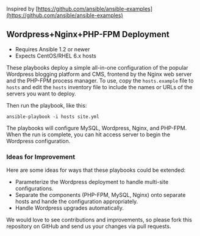 Inspired by [https://github.com/ansible/ansible-examples](https://github.com/ansible/ansible-examples)

## Wordpress+Nginx+PHP-FPM Deployment

- Requires Ansible 1.2 or newer
- Expects CentOS/RHEL 6.x hosts

These playbooks deploy a simple all-in-one configuration of the popular
Wordpress blogging platform and CMS, frontend by the Nginx web server and the
PHP-FPM process manager. To use, copy the `hosts.example` file to `hosts` and 
edit the `hosts` inventory file to include the names or URLs of the servers
you want to deploy.

Then run the playbook, like this:

	ansible-playbook -i hosts site.yml

The playbooks will configure MySQL, Wordpress, Nginx, and PHP-FPM. When the run
is complete, you can hit access server to begin the Wordpress configuration.

### Ideas for Improvement

Here are some ideas for ways that these playbooks could be extended:

- Parameterize the Wordpress deployment to handle multi-site configurations.
- Separate the components (PHP-FPM, MySQL, Nginx) onto separate hosts and 
hande the configuration appropriately.
- Handle Wordpress upgrades automatically.

We would love to see contributions and improvements, so please fork this
repository on GitHub and send us your changes via pull requests.
